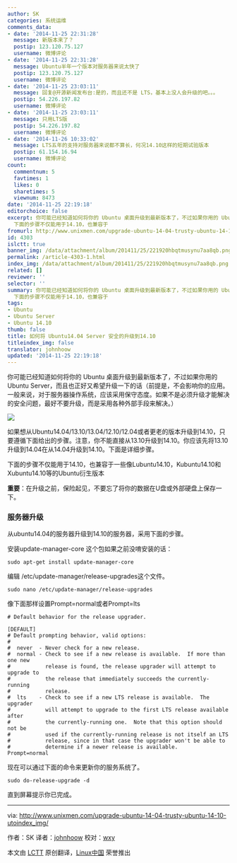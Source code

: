 ```yaml
---
author: SK
categories: 系统运维
comments_data:
- date: '2014-11-25 22:31:28'
  message: 新版本来了？
  postip: 123.120.75.127
  username: 微博评论
- date: '2014-11-25 22:31:28'
  message: Ubuntu半年一个版本对服务器来说太快了
  postip: 123.120.75.127
  username: 微博评论
- date: '2014-11-25 23:03:11'
  message: 回复@开源新闻发布台:是的，而且还不是 LTS，基本上没人会升级的吧。。。
  postip: 54.226.197.82
  username: 微博评论
- date: '2014-11-25 23:03:11'
  message: 只用LTS版
  postip: 54.226.197.82
  username: 微博评论
- date: '2014-11-26 10:33:02'
  message: LTS五年的支持对服务器来说都不算长，何况14.10这样的短期试验版本
  postip: 61.154.16.94
  username: 微博评论
count:
  commentnum: 5
  favtimes: 1
  likes: 0
  sharetimes: 5
  viewnum: 8473
date: '2014-11-25 22:19:18'
editorchoice: false
excerpt: 你可能已经知道如何将你的 Ubuntu 桌面升级到最新版本了，不过如果你用的 Ubuntu Server，而且也正好又希望升级一下的话（前提是，不会影响你的应用。一般来说，对于服务器操作系统，应该采用保守态度。如果不是必须升级才能解决的安全问题，最好不要升级，而是采用各种外部手段来解决。）  如果想从Ubuntu14.04/13.10/13.04/12.10/12.04或者更老的版本升级到14.10，只要遵循下面给出的步骤。注意，你不能直接从13.10升级到14.10。你应该先将13.10升级到14.04在从14.04升级到14.10。下面是详细步骤。
  下面的步骤不仅能用于14.10，也兼容于
fromurl: http://www.unixmen.com/upgrade-ubuntu-14-04-trusty-ubuntu-14-10-utoindex_img/
id: 4303
islctt: true
banner_img: /data/attachment/album/201411/25/221920hbqtmusynu7aa8qb.png
permalink: /article-4303-1.html
index_img: /data/attachment/album/201411/25/221920hbqtmusynu7aa8qb.png.thumb.jpg
related: []
reviewer: ''
selector: ''
summary: 你可能已经知道如何将你的 Ubuntu 桌面升级到最新版本了，不过如果你用的 Ubuntu Server，而且也正好又希望升级一下的话（前提是，不会影响你的应用。一般来说，对于服务器操作系统，应该采用保守态度。如果不是必须升级才能解决的安全问题，最好不要升级，而是采用各种外部手段来解决。）  如果想从Ubuntu14.04/13.10/13.04/12.10/12.04或者更老的版本升级到14.10，只要遵循下面给出的步骤。注意，你不能直接从13.10升级到14.10。你应该先将13.10升级到14.04在从14.04升级到14.10。下面是详细步骤。
  下面的步骤不仅能用于14.10，也兼容于
tags:
- Ubuntu
- Ubuntu Server
- Ubuntu 14.10
thumb: false
title: 如何将 Ubuntu14.04 Server 安全的升级到14.10
titleindex_img: false
translator: johnhoow
updated: '2014-11-25 22:19:18'
---
```


你可能已经知道如何将你的 Ubuntu 桌面升级到最新版本了，不过如果你用的 Ubuntu Server，而且也正好又希望升级一下的话（前提是，不会影响你的应用。一般来说，对于服务器操作系统，应该采用保守态度。如果不是必须升级才能解决的安全问题，最好不要升级，而是采用各种外部手段来解决。）


![](/data/attachment/album/201411/25/221920hbqtmusynu7aa8qb.png)


如果想从Ubuntu14.04/13.10/13.04/12.10/12.04或者更老的版本升级到14.10，只要遵循下面给出的步骤。注意，你不能直接从13.10升级到14.10。你应该先将13.10升级到14.04在从14.04升级到14.10。下面是详细步骤。


下面的步骤不仅能用于14.10，也兼容于一些像Lubuntu14.10，Kubuntu14.10和Xubuntu14.10等的Ubuntu衍生版本


**重要**：在升级之前，保险起见，不要忘了将你的数据在U盘或外部硬盘上保存一下。


### 服务器升级


从ubuntu14.04的服务器升级到14.10的服务器，采用下面的步骤。


安装update-manager-core 这个包如果之前没唷安装的话：



```
sudo apt-get install update-manager-core

```

编辑 /etc/update-manager/release-upgrades这个文件。



```
sudo nano /etc/update-manager/release-upgrades

```

像下面那样设置Prompt=normal或者Prompt=lts



```
# Default behavior for the release upgrader.

[DEFAULT]
# Default prompting behavior, valid options:
#
#  never  - Never check for a new release.
#  normal - Check to see if a new release is available.  If more than one new
#           release is found, the release upgrader will attempt to upgrade to
#           the release that immediately succeeds the currently-running
#           release.
#  lts    - Check to see if a new LTS release is available.  The upgrader
#           will attempt to upgrade to the first LTS release available after
#           the currently-running one.  Note that this option should not be
#           used if the currently-running release is not itself an LTS
#           release, since in that case the upgrader won't be able to
#           determine if a newer release is available.
Prompt=normal

```

现在可以通过下面的命令来更新你的服务系统了。



```
sudo do-release-upgrade -d

```

直到屏幕提示你已完成。




---


via: <http://www.unixmen.com/upgrade-ubuntu-14-04-trusty-ubuntu-14-10-utoindex_img/>


作者：SK 译者：[johnhoow](https://github.com/johnhoow) 校对：[wxy](https://github.com/wxy)


本文由 [LCTT](https://github.com/LCTT/TranslateProject) 原创翻译，[Linux中国](http://linux.cn/) 荣誉推出